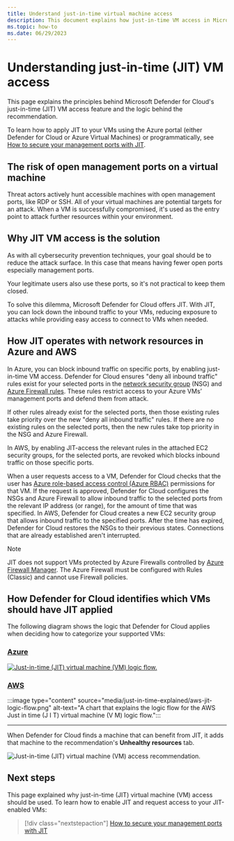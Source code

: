 ```yaml
---
title: Understand just-in-time virtual machine access
description: This document explains how just-in-time VM access in Microsoft Defender for Cloud helps you control access to your Azure virtual machines
ms.topic: how-to
ms.date: 06/29/2023
---
```


# Understanding just-in-time (JIT) VM access

This page explains the principles behind Microsoft Defender for Cloud's just-in-time (JIT) VM access feature and the logic behind the recommendation.

To learn how to apply JIT to your VMs using the Azure portal (either Defender for Cloud or Azure Virtual Machines) or programmatically, see [How to secure your management ports with JIT](just-in-time-access-usage.md).

## The risk of open management ports on a virtual machine

Threat actors actively hunt accessible machines with open management ports, like RDP or SSH. All of your virtual machines are potential targets for an attack. When a VM is successfully compromised, it's used as the entry point to attack further resources within your environment.

## Why JIT VM access is the solution 

As with all cybersecurity prevention techniques, your goal should be to reduce the attack surface. In this case that means having fewer open ports especially management ports.

Your legitimate users also use these ports, so it's not practical to keep them closed.

To solve this dilemma, Microsoft Defender for Cloud offers JIT. With JIT, you can lock down the inbound traffic to your VMs, reducing exposure to attacks while providing easy access to connect to VMs when needed.

## How JIT operates with network resources in Azure and AWS

In Azure, you can block inbound traffic on specific ports, by enabling just-in-time VM access. Defender for Cloud ensures "deny all inbound traffic" rules exist for your selected ports in the [network security group](../virtual-network/network-security-groups-overview.md#security-rules) (NSG) and [Azure Firewall rules](../firewall/rule-processing.md). These rules restrict access to your Azure VMs’ management ports and defend them from attack. 

If other rules already exist for the selected ports, then those existing rules take priority over the new "deny all inbound traffic" rules. If there are no existing rules on the selected ports, then the new rules take top priority in the NSG and Azure Firewall.

In AWS, by enabling JIT-access the relevant rules in the attached EC2 security groups, for the selected ports, are revoked which blocks inbound traffic on those specific ports.

When a user requests access to a VM, Defender for Cloud checks that the user has [Azure role-based access control (Azure RBAC)](../role-based-access-control/role-assignments-portal.md) permissions for that VM. If the request is approved, Defender for Cloud configures the NSGs and Azure Firewall to allow inbound traffic to the selected ports from the relevant IP address (or range), for the amount of time that was specified. In AWS, Defender for Cloud creates a new EC2 security group that allows inbound traffic to the specified ports. After the time has expired, Defender for Cloud restores the NSGs to their previous states. Connections that are already established aren't interrupted.

> [!NOTE]
> JIT does not support VMs protected by Azure Firewalls controlled by [Azure Firewall Manager](../firewall-manager/overview.md).  The Azure Firewall must be configured with Rules (Classic) and cannot use Firewall policies.

## How Defender for Cloud identifies which VMs should have JIT applied

The following diagram shows the logic that Defender for Cloud applies when deciding how to categorize your supported VMs: 

### [**Azure**](#tab/defender-for-container-arch-aks)
[![Just-in-time (JIT) virtual machine (VM) logic flow.](media/just-in-time-explained/jit-logic-flow.png)](media/just-in-time-explained/jit-logic-flow.png#lightbox)

### [**AWS**](#tab/defender-for-container-arch-eks)
:::image type="content" source="media/just-in-time-explained/aws-jit-logic-flow.png" alt-text="A chart that explains the logic flow for the AWS Just in time (J I T) virtual machine (V M) logic flow.":::

---

When Defender for Cloud finds a machine that can benefit from JIT, it adds that machine to the recommendation's **Unhealthy resources** tab. 

![Just-in-time (JIT) virtual machine (VM) access recommendation.](./media/just-in-time-explained/unhealthy-resources.png)

## Next steps

This page explained why just-in-time (JIT) virtual machine (VM) access should be used. To learn how to enable JIT and request access to your JIT-enabled VMs:

> [!div class="nextstepaction"]
> [How to secure your management ports with JIT](just-in-time-access-usage.md)
